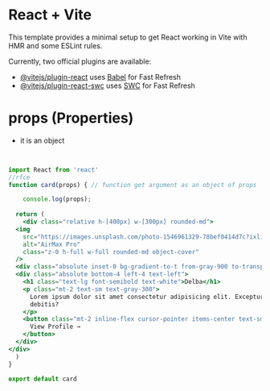 # React + Vite

This template provides a minimal setup to get React working in Vite with HMR and some ESLint rules.

Currently, two official plugins are available:

- [@vitejs/plugin-react](https://github.com/vitejs/vite-plugin-react/blob/main/packages/plugin-react/README.md) uses [Babel](https://babeljs.io/) for Fast Refresh
- [@vitejs/plugin-react-swc](https://github.com/vitejs/vite-plugin-react-swc) uses [SWC](https://swc.rs/) for Fast Refresh

  

# props (Properties)
- it is an object

```jsx

    
import React from 'react'
//rfce
function card(props) { // function get argument as an object of props

    console.log(props);
    
  return (
    <div class="relative h-[400px] w-[300px] rounded-md">
  <img
    src="https://images.unsplash.com/photo-1546961329-78bef0414d7c?ixlib=rb-4.0.3&amp;ixid=MnwxMjA3fDB8MHxzZWFyY2h8MTB8fHVzZXJ8ZW58MHx8MHx8&amp;auto=format&amp;fit=crop&amp;w=800&amp;q=60"
    alt="AirMax Pro"
    class="z-0 h-full w-full rounded-md object-cover"
  />
  <div class="absolute inset-0 bg-gradient-to-t from-gray-900 to-transparent"></div>
  <div class="absolute bottom-4 left-4 text-left">
    <h1 class="text-lg font-semibold text-white">Delba</h1>
    <p class="mt-2 text-sm text-gray-300">
      Lorem ipsum dolor sit amet consectetur adipisicing elit. Excepturi,
      debitis?
    </p>
    <button class="mt-2 inline-flex cursor-pointer items-center text-sm font-semibold text-white">
      View Profile →
    </button>
  </div>
</div>
  )
}

export default card

```
